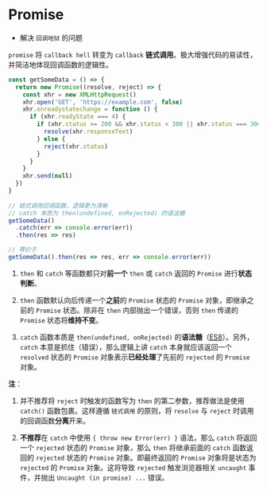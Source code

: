 # Promise

- 解决 `回调地狱` 的问题

`promise` 将 `callback hell` 转变为 `callback` **链式调用**。极大增强代码的易读性，并简洁地体现回调函数的逻辑性。

```js
const getSomeData = () => {
  return new Promise((resolve, reject) => {
    const xhr = new XMLHttpRequest()
    xhr.open('GET', 'https://example.com', false)
    xhr.onreadystatechange = function () {
      if (xhr.readyState === 4) {
        if (xhr.status >= 200 && xhr.status < 300 || xhr.status === 304) {
          resolve(xhr.responseText)
        } else {
          reject(xhr.status)
        }
      }
    }
    xhr.send(null)
  })
}
 
// 链式调用回调函数，逻辑更为清晰
// catch 本质为 then(undefined, onRejected) 的语法糖
getSomeData()
  .catch(err => console.error(err))
  .then(res => res)

// 等价于
getSomeData().then(res => res, err => console.error(err))
```

1. `then` 和 `catch` 等函数都只对**前一个** `then` 或 `catch` 返回的 `Promise` 进行**状态判断**。

2. `then` 函数默认向后传递一个**之前**的 `Promise` 状态的 `Promise` 对象，即继承之前的 `Promise` 状态。除非在 `then` 内部抛出一个错误，否则 `then` 传递的 `Promise` 状态将**维持不变**。

3. `catch` 函数本质是 `then(undefined, onRejected)` 的**语法糖**（[ES8][es8-promise-catch]）。另外，`catch` 本意是抓住（错误），那么逻辑上讲 `catch` 本身就应该返回一个 `resolved` 状态的 `Promise` 对象表示**已经处理**了先前的 `rejected` 的 `Promise` 对象。

**注**：

1. 并不推荐将 `reject` 时触发的函数写为 `then` 的第二参数，推荐做法是使用 `catch()` 函数包裹。这样遵循 `链式调用` 的原则，将 `resolve` 与 `reject` 时调用的回调函数**分离**开来。

2. **不推荐**在 `catch` 中使用 `{ throw new Error(err) }` 语法，那么 `catch` 将返回一个 `rejected` 状态的 `Promise` 对象，那么 `then` 将继承前面的 `catch` 函数返回的 `rejected` 状态的 `Promise` 对象。即最终返回的 `Promise` 对象将是状态为 `rejected` 的 `Promise` 对象。这将导致 `rejected` 触发浏览器相关 `uncaught` 事件，并抛出 `Uncaught (in promise) ...` 错误。

[es8-promise-catch]:https://www.ecma-international.org/ecma-262/8.0/#sec-promise.prototype.catch